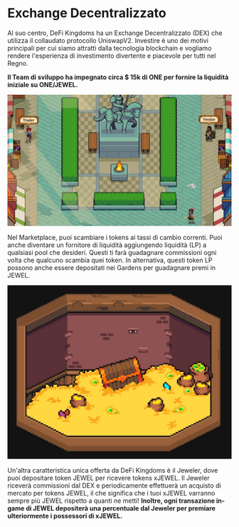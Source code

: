 # Exchange Decentralizzato

Al suo centro, DeFi Kingdoms ha un Exchange Decentralizzato (DEX) che utilizza il collaudato protocollo UniswapV2. Investire è uno dei motivi principali per cui siamo attratti dalla tecnologia blockchain e vogliamo rendere l'esperienza di investimento divertente e piacevole per tutti nel Regno.

**Il Team di sviluppo ha impegnato circa $ 15k di ONE per fornire la liquidità iniziale su ONE/JEWEL.**

![](../.gitbook/assets/Marketplace.jpg)

Nel Marketplace, puoi scambiare i tokens ai tassi di cambio correnti. Puoi anche diventare un fornitore di liquidità aggiungendo liquidità (LP) a qualsiasi pool che desideri. Questi ti farà guadagnare commissioni ogni volta che qualcuno scambia quei token. In alternativa, questi token LP possono anche essere depositati nei Gardens per guadagnare premi in JEWEL.

![What treasures await in the vault?](../.gitbook/assets/Vault.jpg)

Un'altra caratteristica unica offerta da DeFi Kingdoms è il Jeweler, dove puoi depositare token JEWEL per ricevere tokens xJEWEL. Il Jeweler riceverà commissioni dal DEX e periodicamente effettuerà un acquisto di mercato per tokens JEWEL, il che significa che i tuoi xJEWEL varranno sempre più JEWEL rispetto a quanti ne metti! **Inoltre, ogni transazione in-game di JEWEL depositerà una percentuale dal Jeweler per premiare ulteriormente i possessori di xJEWEL.**
